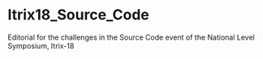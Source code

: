 # Itrix18_Source_Code
Editorial for the challenges in the Source Code event of the National Level Symposium, Itrix-18
